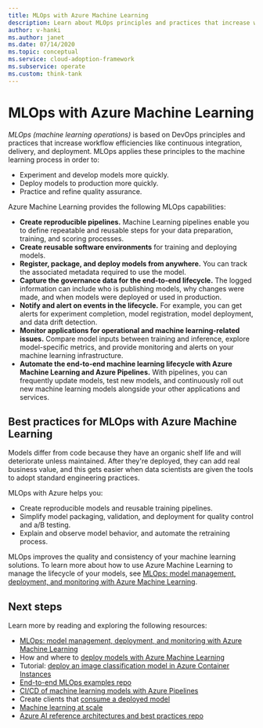 ```yaml
---
title: MLOps with Azure Machine Learning
description: Learn about MLOps principles and practices that increase workflow efficiencies like continuous integration, delivery, and deployment.
author: v-hanki
ms.author: janet
ms.date: 07/14/2020
ms.topic: conceptual
ms.service: cloud-adoption-framework
ms.subservice: operate
ms.custom: think-tank
---
```


# MLOps with Azure Machine Learning

*MLOps (machine learning operations)* is based on DevOps principles and practices that increase workflow efficiencies like continuous integration, delivery, and deployment. MLOps applies these principles to the machine learning process in order to:

- Experiment and develop models more quickly.
- Deploy models to production more quickly.
- Practice and refine quality assurance.

Azure Machine Learning provides the following MLOps capabilities:

- **Create reproducible pipelines.** Machine Learning pipelines enable you to define repeatable and reusable steps for your data preparation, training, and scoring processes.
- **Create reusable software environments** for training and deploying models.
- **Register, package, and deploy models from anywhere.** You can track the associated metadata required to use the model.
- **Capture the governance data for the end-to-end lifecycle.** The logged information can include who is publishing models, why changes were made, and when models were deployed or used in production.
- **Notify and alert on events in the lifecycle.** For example, you can get alerts for experiment completion, model registration, model deployment, and data drift detection.
- **Monitor applications for operational and machine learning-related issues.** Compare model inputs between training and inference, explore model-specific metrics, and provide monitoring and alerts on your machine learning infrastructure.
- **Automate the end-to-end machine learning lifecycle with Azure Machine Learning and Azure Pipelines.** With pipelines, you can frequently update models, test new models, and continuously roll out new machine learning models alongside your other applications and services.

## Best practices for MLOps with Azure Machine Learning

Models differ from code because they have an organic shelf life and will deteriorate unless maintained. After they're deployed, they can add real business value, and this gets easier when data scientists are given the tools to adopt standard engineering practices.

MLOps with Azure helps you:

- Create reproducible models and reusable training pipelines.
- Simplify model packaging, validation, and deployment for quality control and a/B testing.
- Explain and observe model behavior, and automate the retraining process.

MLOps improves the quality and consistency of your machine learning solutions. To learn more about how to use Azure Machine Learning to manage the lifecycle of your models, see [MLOps: model management, deployment, and monitoring with Azure Machine Learning](/azure/machine-learning/concept-model-management-and-deployment).

## Next steps

Learn more by reading and exploring the following resources:

- [MLOps: model management, deployment, and monitoring with Azure Machine Learning](/azure/machine-learning/concept-model-management-and-deployment)
- How and where to [deploy models with Azure Machine Learning](/azure/machine-learning/how-to-deploy-and-where)
- Tutorial: [deploy an image classification model in Azure Container Instances](/azure/machine-learning/tutorial-deploy-models-with-aml)
- [End-to-end MLOps examples repo](https://github.com/microsoft/MLOps)
- [CI/CD of machine learning models with Azure Pipelines](/azure/devops/pipelines/targets/azure-machine-learning)
- Create clients that [consume a deployed model](/azure/machine-learning/how-to-consume-web-service)
- [Machine learning at scale](/azure/architecture/data-guide/big-data/machine-learning-at-scale)
- [Azure AI reference architectures and best practices repo](https://github.com/microsoft/AI)
